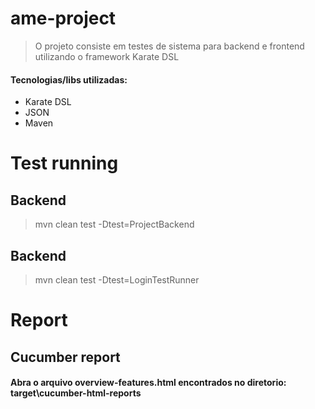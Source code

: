 # ame-project
>O projeto consiste em testes de sistema para backend e frontend utilizando o framework Karate DSL</p>

#### Tecnologias/libs utilizadas:
* Karate DSL
* JSON
* Maven 

# Test running
## Backend
> mvn clean test -Dtest=ProjectBackend

## Backend
> mvn clean test -Dtest=LoginTestRunner

# Report
## Cucumber report
#### Abra o arquivo overview-features.html encontrados no diretorio: target\cucumber-html-reports
